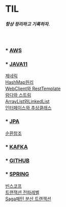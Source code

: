 # TIL

##### 항상 정리하고 기록하자.

<br/>

### * [AWS](AWS)


### * [JAVA11](JAVA11)

  [제네릭](JAVA11/Generic/제네릭.md)
<br/>
  [HashMap원리](JAVA11/HashMap/HashMap.md)
<br/>
  [WebClient와 RestTemplate](JAVA11/HttpClientRestTemplate/WebClientRestTemplate.md)
<br/>
  [람다와 스트림](JAVA11/람다와스트림/람다와스트림.md)
<br/>
  [ArrayList와LinkedList](JAVA11/어레이와링크드리스트/어레이와링크드리스트.md)
<br/>
  [인터페이스와 추상클래스](JAVA11/인터페이스와추상클래스/인터페이스와추상클래스.md)
<br/> 


### * [JPA](JPA)

  [순환참조](JPA/Recursive/순환참조.md)


### * [KAFKA](KAFKA)


### * [GITHUB](GITHUB)

### * [SPRING](SPRING)

  [빈스코프](SPRING/BeanScope)
<br/>
  [트랜잭션 전파레벨](SPRING/TransactionProgation/Progation.md)
  <br/>
  [Saga패턴 분산 트랜잭션]()
  

